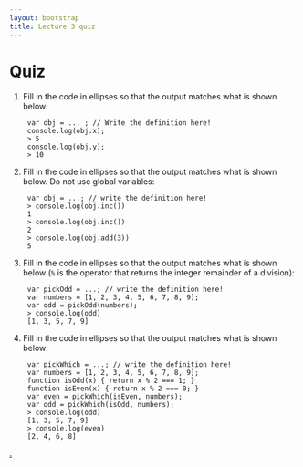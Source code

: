 ```yaml
---
layout: bootstrap
title: Lecture 3 quiz
---
```


# Quiz

1. Fill in the code in ellipses so that the output matches what is
   shown below:

        var obj = ... ; // Write the definition here!
        console.log(obj.x);
		> 5
        console.log(obj.y);
		> 10

2. Fill in the code in ellipses so that the output matches what is
   shown below. Do not use global variables:

        var obj = ...; // write the definition here!
        > console.log(obj.inc())
        1
        > console.log(obj.inc())
        2
        > console.log(obj.add(3))
        5

3. Fill in the code in ellipses so that the output matches what is
   shown below (`%` is the operator that returns the integer remainder
   of a division):

        var pickOdd = ...; // write the definition here!
        var numbers = [1, 2, 3, 4, 5, 6, 7, 8, 9];
        var odd = pickOdd(numbers);
        > console.log(odd)
        [1, 3, 5, 7, 9]

4. Fill in the code in ellipses so that the output matches what is
   shown below:

		var pickWhich = ...; // write the definition here!
        var numbers = [1, 2, 3, 4, 5, 6, 7, 8, 9];
        function isOdd(x) { return x % 2 === 1; }
        function isEven(x) { return x % 2 === 0; }
        var even = pickWhich(isEven, numbers);
        var odd = pickWhich(isOdd, numbers);
        > console.log(odd)
        [1, 3, 5, 7, 9]
        > console.log(even)
        [2, 4, 6, 8]

[.](lecture-extras/lecture3/quiz-solutions.txt)
